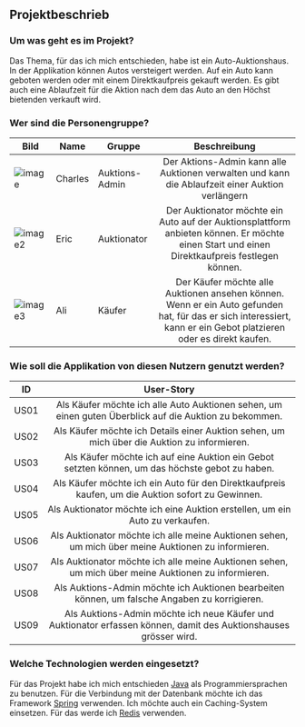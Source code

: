 ## Projektbeschrieb

### Um was geht es im Projekt?
Das Thema, für das ich mich entschieden, habe ist ein Auto-Auktionshaus. In der Applikation können Autos versteigert werden. Auf ein Auto kann geboten werden oder mit einem Direktkaufpreis gekauft werden. Es gibt auch eine Ablaufzeit für die Aktion nach dem das Auto an den Höchst bietenden verkauft wird.

### Wer sind die Personengruppe?

| Bild | Name | Gruppe | Beschreibung |
| ----- | ----- | ----- |:-------------:|
| ![image](https://user-images.githubusercontent.com/24568118/115667298-f5646380-a345-11eb-86ce-2bcc0d8fcd4d.png)| Charles | Auktions-Admin | Der Aktions-Admin kann alle Auktionen verwalten und kann die Ablaufzeit einer Auktion verlängern |
| ![image2](https://user-images.githubusercontent.com/24568118/115667668-64da5300-a346-11eb-8118-b6014306d5f0.png) | Eric | Auktionator | Der Auktionator möchte ein Auto auf der Auktionsplattform anbieten können. Er möchte einen Start und einen Direktkaufpreis festlegen können.|
| ![image3](https://user-images.githubusercontent.com/24568118/115667684-69067080-a346-11eb-861a-3c9f26740d8b.png) | Ali | Käufer | Der Käufer möchte alle Auktionen ansehen können. Wenn er ein Auto gefunden hat, für das er sich interessiert, kann er ein Gebot platzieren oder es direkt  kaufen. |

### Wie soll die Applikation von diesen Nutzern genutzt werden?

| ID | User-Story  |
| -----|:-------------:|
| US01 | Als Käufer möchte ich alle Auto Auktionen sehen, um einen guten Überblick auf die Auktion zu bekommen. |
| US02 | Als Käufer möchte ich Details einer Auktion sehen, um mich über die Auktion zu informieren. |
| US03 | Als Käufer möchte ich auf eine Auktion ein Gebot setzten können, um das höchste gebot zu haben. |
| US04 | Als Käufer möchte ich ein Auto für den Direktkaufpreis kaufen, um die Auktion sofort zu Gewinnen. |
| US05 | Als Auktionator möchte ich eine Auktion erstellen, um ein Auto zu verkaufen. |
| US06 | Als Auktionator möchte ich alle meine Auktionen sehen, um mich über meine Auktionen zu informieren. |
| US07 | Als Auktionator möchte ich alle meine Auktionen sehen, um mich über meine Auktionen zu informieren. |
| US08 | Als Auktions-Admin möchte ich Auktionen bearbeiten können, um falsche Angaben zu korrigieren. |
| US09 | Als Auktions-Admin möchte ich neue Käufer und Auktionator erfassen können, damit des Auktionshauses grösser wird. |

### Welche Technologien werden eingesetzt?

Für das Projekt habe ich mich entschieden [Java](https://www.java.com/) als Programmiersprachen zu benutzen. Für die Verbindung mit der Datenbank möchte ich das Framework [Spring](https://spring.io) verwenden. Ich möchte auch ein Caching-System einsetzen. Für das werde ich [Redis](https://redis.io) verwenden.
